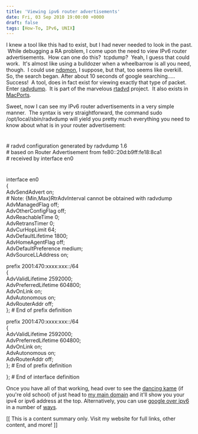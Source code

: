 ```yaml
---
title: 'Viewing ipv6 router advertisements'
date: Fri, 03 Sep 2010 19:00:00 +0000
draft: false
tags: [How-To, IPv6, UNIX]
---
```


I knew a tool like this had to exist, but I had never needed to look in the past.  While debugging a RA problem, I come upon the need to view IPv6 router advertisements.  How can one do this?  tcpdump?  Yeah, I guess that could work.  It's almost like using a bulldozer when a wheelbarrow is all you need, though.  I could use [ndpmon](http://ndpmon.sourceforge.net/), I suppose, but that, too seems like overkill.  
So, the search began. After about 10 seconds of google searching..... Success!  A tool, does in fact exist for viewing exactly that type of packet.  
Enter [radvdump](http://gd.tuwien.ac.at/linuxcommand.org/man_pages/radvdump8.html).  It is part of the marvelous [rtadvd](http://www.freebsd.org/cgi/man.cgi?query=rtadvd&sektion=8) project.  It also exists in [MacPorts](http://www.macports.org/).  
  
Sweet, now I can see my IPv6 router advertisements in a very simple manner.  The syntax is very straightforward, the command sudo /opt/local/sbin/radvdump will yield you pretty much everything you need to know about what is in your router advertisement:  
  
  
#  
\# radvd configuration generated by radvdump 1.6  
\# based on Router Advertisement from fe80::20d:b9ff:fe18:8ca1  
\# received by interface en0  
#  
  
interface en0  
{  
AdvSendAdvert on;  
\# Note: {Min,Max}RtrAdvInterval cannot be obtained with radvdump  
AdvManagedFlag off;  
AdvOtherConfigFlag off;  
AdvReachableTime 0;  
AdvRetransTimer 0;  
AdvCurHopLimit 64;  
AdvDefaultLifetime 1800;  
AdvHomeAgentFlag off;  
AdvDefaultPreference medium;  
AdvSourceLLAddress on;  
  
  
prefix 2001:470:xxxx:xxx::/64  
{  
AdvValidLifetime 2592000;  
AdvPreferredLifetime 604800;  
AdvOnLink on;  
AdvAutonomous on;  
AdvRouterAddr off;  
}; # End of prefix definition  
  
  
  
  
prefix 2001:470:xxxx:xxx::/64  
{  
AdvValidLifetime 2592000;  
AdvPreferredLifetime 604800;  
AdvOnLink on;  
AdvAutonomous on;  
AdvRouterAddr off;  
}; # End of prefix definition  
  
  
  
  
}; # End of interface definition  
  
  
  
  
Once you have all of that working, head over to see the [dancing kame](http://www.kame.net/) (if you're old school) of just head to [my main domain](http://www.buraglio.com/) and it'll show you your ipv4 or ipv6 address at the top. Alternatively, you can use [google over ipv6](http://www.google.com/intl/en/ipv6/) in a number of [ways](http://ipv6.google.com/).

\[\[ This is a content summary only. Visit my website for full links, other content, and more! \]\]
